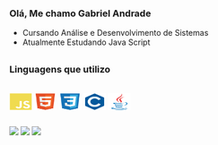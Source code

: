 ### Olá, Me chamo Gabriel Andrade

- Cursando Análise e Desenvolvimento de Sistemas
- Atualmente Estudando Java Script

##

### Linguagens que utilizo

<div style="display: inline_block"><br>
  <img align="center" alt="Biel-Js" height="30" width="40" src="https://raw.githubusercontent.com/devicons/devicon/master/icons/javascript/javascript-plain.svg">
  <img align="center" alt="Biel-HTML" height="30" width="40" src="https://raw.githubusercontent.com/devicons/devicon/master/icons/html5/html5-original.svg">
  <img align="center" alt="Biel-CSS" height="30" width="40" src="https://raw.githubusercontent.com/devicons/devicon/master/icons/css3/css3-original.svg">
  <img align="center" alt="Biel-CSS" height="30" width="40" src="https://github.com/devicons/devicon/blob/master/icons/c/c-plain.svg">
  <img align="center" alt="Biel-CSS" height="30" width="40" src="https://github.com/devicons/devicon/blob/master/icons/java/java-original.svg">
  
</div>

  ##
  
  <div> 
  <a href="https://instagram.com/andrade_ga.briel" target="_blank"><img src="https://img.shields.io/badge/-Instagram-%23E4405F?style=for-the-badge&logo=instagram&logoColor=white" target="_blank"></a> 
    <a href="https://www.linkedin.com/in/gabriel-andrade-002606227/" target="_blank"><img src="https://img.shields.io/badge/-LinkedIn-%230077B5?style=for-the-badge&logo=linkedin&logoColor=white" target="_blank"></a> 
  <a href = "mailto:andradeg2015@gmail.com"><img src="https://img.shields.io/badge/-Gmail-%23333?style=for-the-badge&logo=gmail&logoColor=white" target="_blank"></a>
  
</div>
